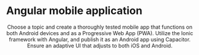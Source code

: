 # Angular mobile application

<p align="center">Choose a topic and create a thoroughly tested mobile app that functions on both Android devices and as a Progressive Web App (PWA). Utilize the Ionic framework with Angular, and publish it as an Android app using Capacitor. Ensure an adaptive UI that adjusts to both iOS and Android.</p>
